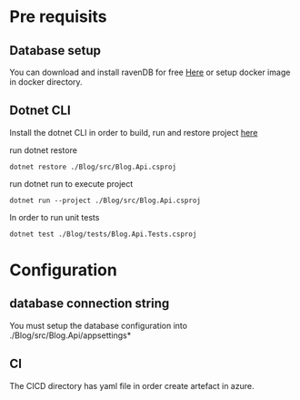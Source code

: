 # Pre requisits

## Database setup

You can download and install ravenDB for free [Here](https://ravendb.net/docs/article-page/4.2/csharp/start/getting-started) or setup docker image in docker directory.

## Dotnet CLI

Install the dotnet CLI in order to build, run and restore project [here](https://docs.microsoft.com/en-us/dotnet/core/install/windows?tabs=net60)

run dotnet restore

```
dotnet restore ./Blog/src/Blog.Api.csproj
```
run dotnet run to execute project

```
dotnet run --project ./Blog/src/Blog.Api.csproj
```

In order to run unit tests

```
dotnet test ./Blog/tests/Blog.Api.Tests.csproj
```

# Configuration

## database connection string

You must setup the database configuration into ./Blog/src/Blog.Api/appsettings*

## CI

The CICD directory has yaml file in order create artefact in azure.